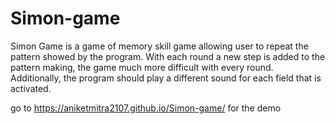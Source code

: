 # Simon-game
Simon Game is a game of memory skill game allowing user to repeat the pattern showed by the program. With each round a new step is added to the pattern making, the game much more difficult with every round. Additionally, the program should play a different sound for each field that is activated.

go to https://aniketmitra2107.github.io/Simon-game/ for the demo
